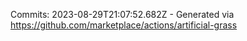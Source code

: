 Commits: 2023-08-29T21:07:52.682Z - Generated via https://github.com/marketplace/actions/artificial-grass
<br>
